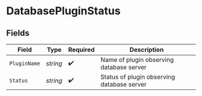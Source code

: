 # DatabasePluginStatus


## Fields

| Field                                      | Type                                       | Required                                   | Description                                |
| ------------------------------------------ | ------------------------------------------ | ------------------------------------------ | ------------------------------------------ |
| `PluginName`                               | *string*                                   | :heavy_check_mark:                         | Name of plugin observing database server   |
| `Status`                                   | *string*                                   | :heavy_check_mark:                         | Status of plugin observing database server |